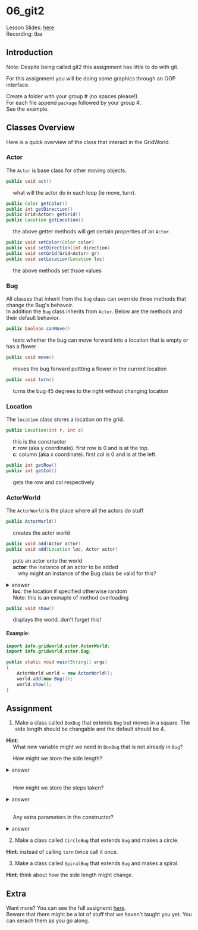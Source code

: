 # 06_git2

Lesson Slides: [here](https://docs.google.com/presentation/d/1I6M1l_POiYG95YKMh-ZkZALHu0sUyhsVrgU8gIOpjFo/edit?usp=sharing)<br />
Recording: tba <br />

## Introduction 
<p> Note: Despite being called git2 this assignment has little to do with git.</p>

<p>For this assignment you will be doing some graphics through an OOP interface.</br>

<p>
Create a folder with your group # (no spaces please!).</br>
For each file append <code>package</code> followed by your group #.</br>
See the example.</br>
</p>

## Classes Overview

<p> Here is a quick overview of the class that interact in the GridWorld.</p> 

### Actor
<p>
The <code>Actor</code> is base class for other moving objects.
</p>

```java
public void act()
```
<p>&emsp; what will the actor do in each loop (ie move, turn).</p> 

```java 
public Color getColor()
public int getDirection()
public Grid<Actor> getGrid()
public Location getLocation()
```
<p>&emsp; the above getter methods will get certain properties of an <code>Actor</code>. 

```java 
public void setColor(Color color)
public void setDirection(int direction)
public void setGrid(Grid<Actor> gr)
public void setLocation(Location loc)
```
<p>&emsp; the above methods set thsoe values</p>

### Bug 
<p> 
All classes that inherit from the <code>Bug</code> class can override three methods that change the Bug's behavoir.</br>
In addition the <code>Bug</code> class inherits from <code>Actor</code>.
Below are the methods and their default behavior.
</p>

```java
public boolean canMove()
```
<p>&emsp; tests whether the bug can move forward into a location that is empty or has a flower</p>  

```java 
public void move()
```
<p>&emsp; moves the bug forward puttting a flower in the current location</p>

```java 
public void turn()
```
<p>&emsp; turns the bug 45 degrees to the right without changing location</p>

### Location
<p>
The <code>location</code> class stores a location on the grid. 
</p>

```java 
public Location(int r, int c)
```
<p>
&emsp; this is the constructor </br>
&emsp; <b>r</b>: row (aka y coordinate). first row is 0 and is at the top.</br>
&emsp; <b>c</b>: column (aka x coordinate). first col is 0 and is at the left.</br>
</p>

```java 
public int getRow()
public int getCol()
```
<p>&emsp; gets the row and col respectively</p>

### ActorWorld
<p>
The <code>ActorWorld</code> is the place where all the actors do stuff
</p>

```java 
public ActorWorld()
```
<p>&emsp; creates the actor world</p>

```java 
public void add(Actor actor)
public void add(Location loc, Actor actor)
```
<p>
&emsp; puts an actor onto the world</br>
&emsp; <b>actor</b>: the instance of an actor to be added</br>
&emsp;&emsp; why might an instance of the Bug class be valid for this?</br>
<details>
<summary>answer</summary>
&emsp;&emsp; <code>Bug</code> inherits <code>Actor</code> and therefore can be substituded for it. this is called <b>Polymorphism</b>. 
</details>
&emsp; <b>loc</b>: the location if specified otherwise random</br>
&emsp; Note: this is an exmaple of method overloading
</p>

```java
public void show()
```
<p>
&emsp; displays the world. don't forget this!
</p>

#### Example: 
```java 
import info.gridworld.actor.ActorWorld;
import info.gridworld.actor.Bug;

public static void main(String[] args)
{
    ActorWorld world = new ActorWorld(); 
    world.add(new Bug()); 
    world.show(); 
}
```

## Assignment
1. Make a class called <code>BoxBug</code> that extends <code>Bug</code> but moves in a square. The side length should be changable and the default should be 4.</br>
<p>
<b>Hint</b>:</br> 
&emsp; What new variable might we need in <code>BoxBug</code> that is not already in <code>Bug</code>?</br>

&emsp; How might we store the side length? 
<details>
<summary>answer</summary>
&emsp; <code>int sideLength</code>
</details>
</br>

&emsp; How might we store the steps taken? 
<details>
<summary>answer</summary>
&emsp; <code>int steps</code>
</details>
</br>

&emsp; Any extra parameters in the constructor?
<details>
<summary>answer</summary>
&emsp; <code>public BoxBug(int sideLength)</code> 
</details>

</p>

2. Make a class called <code>CircleBug</code> that extends <code>Bug</code> and makes a circle.  
<p>
<b>Hint</b>: instead of calling <code>turn</code> twice call it once. 
</p>

3. Make a class called <code>SpiralBug</code> that extends <code>Bug</code> and makes a spiral. 
<p>
<b>Hint</b>: think about how the side length might change. 
</p>

## Extra
Want more? You can see the full assignemt [here](https://drive.google.com/file/d/12Kd_t2hainOyO7B3dnClbNQ2vnV-iCvF/view?usp=sharing).</br>
Beware that there might be a lot of stuff that we haven't taught you yet. You can serach them as you go along.</br>